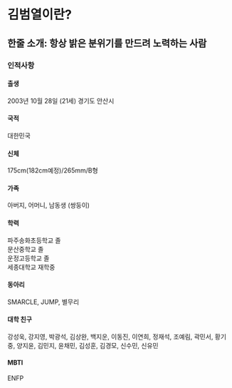 # 김범열이란?
## 한줄 소개: 항상 밝은 분위기를 만드려 노력하는 사람
### 인적사항 
#### 출생
2003년 10월 28일 (21세)
경기도 안산시
#### 국적
대한민국
#### 신체
175cm(182cm예정)/265mm/B형 
#### 가족 
아버지, 어머니, 남동생 (쌍둥이)
#### 학력
 파주송화초등학교 졸\
 문산중학교 졸\
 운정고등학교 졸\
 세종대학교 재학중
#### 동아리
SMARCLE, JUMP, 별무리
#### 대학 친구
강성욱, 강지영, 박광석, 김상완, 백지운, 이동진, 이연희, 정재석, 조예림, 곽민서, 황기중, 양지윤, 김민지, 윤채민, 김성훈, 김경모, 신수민, 신유민
#### MBTI
ENFP
